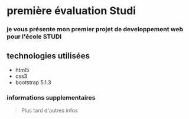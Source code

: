 # première évaluation Studi
### je vous présente mon premier projet de developpement web pour l'école STUDI
## technologies utilisées
- html5
- css3
- bootstrap 5.1.3
### informations supplementaires
> Plus tard d'autres infos
